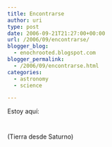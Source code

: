 ```yaml
---
title: Encontrarse
author: uri
type: post
date: 2006-09-21T21:27:00+00:00
url: /2006/09/encontrarse/
blogger_blog:
  - enochrooted.blogspot.com
blogger_permalink:
  - /2006/09/encontrarse.html
categories:
  - astronomy
  - science

---
```

Estoy aquí:

[<img style="display:block;text-align:center;cursor:hand;margin:0 auto 10px;" src="http://photos1.blogger.com/blogger/2412/3775/320/Tierra.1.jpg" border="0" alt="" />][1]  
(Tierra desde Saturno)

 [1]: http://photos1.blogger.com/blogger/2412/3775/1600/Tierra.1.jpg
